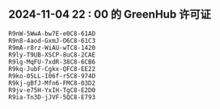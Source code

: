 ## 2024-11-04 22 : 00 的 GreenHub 许可证
```
R9nW-5WwA-bw7E-e0C8-61AD
R9n8-4aod-GxmJ-O6C8-61C3
R9mA-r8rz-WiAU-wTC8-1420
R9ly-T9UB-XSCP-8uC8-2CAE
R9lg-MqFU-7xdR-38C8-6CB6
R9kq-JubF-Cgkx-QFC8-EE22
R9ko-05LL-I06f-r5C8-974D
R9kj-gBfJ-Mfn6-FMC8-03D2
R9jv-e75H-YxIH-TgC8-E2D0
R9ia-Tn3D-jJVF-5QC8-E793
```
